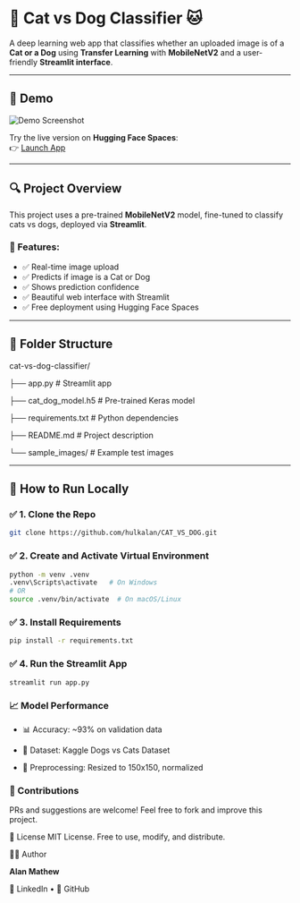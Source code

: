 # 🐶 Cat vs Dog Classifier 🐱  
A deep learning web app that classifies whether an uploaded image is of a **Cat or a Dog** using **Transfer Learning** with **MobileNetV2** and a user-friendly **Streamlit interface**.

---

## 📸 Demo

![Demo Screenshot](https://raw.githubusercontent.com/your-username/cat-vs-dog-classifier/main/demo.gif)

Try the live version on **Hugging Face Spaces**:  
👉 [Launch App](https://huggingface.co/spaces/your-username/cat-vs-dog-classifier)

---

## 🔍 Project Overview

This project uses a pre-trained **MobileNetV2** model, fine-tuned to classify cats vs dogs, deployed via **Streamlit**.

### 🧠 Features:
- ✅ Real-time image upload
- ✅ Predicts if image is a Cat or Dog
- ✅ Shows prediction confidence
- ✅ Beautiful web interface with Streamlit
- ✅ Free deployment using Hugging Face Spaces

---

## 📂 Folder Structure

cat-vs-dog-classifier/
            
├── app.py # Streamlit app

├── cat_dog_model.h5 # Pre-trained Keras model

├── requirements.txt # Python dependencies

├── README.md # Project description

└── sample_images/ # Example test images


---

## 🚀 How to Run Locally

### ✅ 1. Clone the Repo

```bash
git clone https://github.com/hulkalan/CAT_VS_DOG.git

```

### ✅ 2. Create and Activate Virtual Environment
````bash
python -m venv .venv
.venv\Scripts\activate   # On Windows
# OR
source .venv/bin/activate  # On macOS/Linux
````
### ✅ 3. Install Requirements
````bash
pip install -r requirements.txt
````
### ✅ 4. Run the Streamlit App
````bash
streamlit run app.py

````

### 📈 Model Performance
   - 📊 Accuracy: ~93% on validation data

   - 📁 Dataset: Kaggle Dogs vs Cats Dataset

   - 🔁 Preprocessing: Resized to 150x150, normalized

### 🤝 Contributions
PRs and suggestions are welcome! Feel free to fork and improve this project.

📜 License
  MIT License.
  Free to use, modify, and distribute.

🙋‍♂️ Author
  
 **Alan Mathew**

💼 LinkedIn • 🐙 GitHub